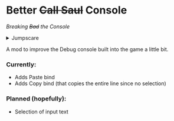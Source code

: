 # Better ~~Call Saul~~ Console
*Breaking ~~Bad~~ the Console*<br>

<details>
    <summary>Jumpscare</summary>
    <img alt="Better Callsole" src="https://github.com/gingerphoenix10/BetterConsole/blob/main/BetterConsaul.png?raw=true" />
</details>

A mod to improve the Debug console built into the game a little bit.
### Currently:
- Adds Paste bind
- Adds Copy bind (that copies the entire line since no selection)

### Planned (hopefully):
- Selection of input text